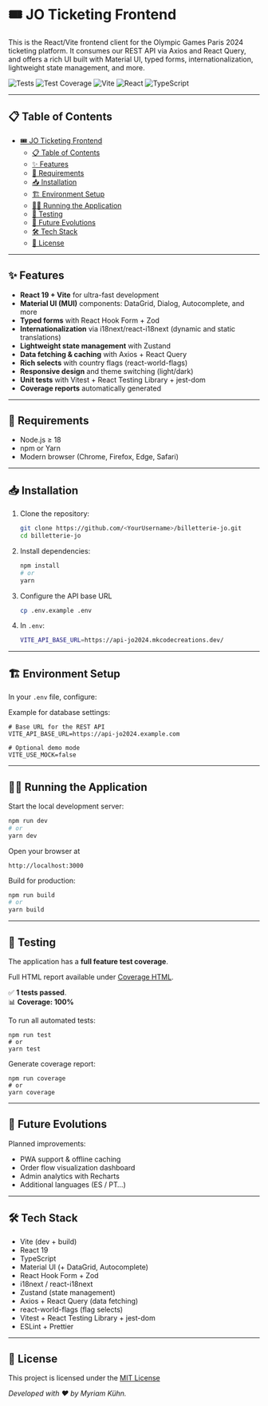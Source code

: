 # 🎟️ JO Ticketing Frontend

This is the React/Vite frontend client for the Olympic Games Paris 2024 ticketing platform. It consumes our REST API via Axios and React Query, and offers a rich UI built with Material UI, typed forms, internationalization, lightweight state management, and more.

![Tests](https://img.shields.io/badge/tests-1_passed-4caf50.svg) ![Test Coverage](https://img.shields.io/badge/coverage-100%25-darkgreen)
![Vite](https://img.shields.io/badge/vite-6.3.5-blue) ![React](https://img.shields.io/badge/react-19.1.0-61DAFB) ![TypeScript](https://img.shields.io/badge/TypeScript-5.8.3-blue)

---

## 📋 Table of Contents

- [🎟️ JO Ticketing Frontend](#️-jo-ticketing-frontend)
  - [📋 Table of Contents](#-table-of-contents)
  - [✨ Features](#-features)
  - [🔧 Requirements](#-requirements)
  - [📥 Installation](#-installation)
  - [🏗️ Environment Setup](#️-environment-setup)
  - [🏃‍♂️ Running the Application](#️-running-the-application)
  - [🧪 Testing](#-testing)
  - [🚀 Future Evolutions](#-future-evolutions)
  - [🛠️ Tech Stack](#️-tech-stack)
  - [📜 License](#-license)

---

## ✨ Features

- **React 19 + Vite** for ultra-fast development  
- **Material UI (MUI)** components: DataGrid, Dialog, Autocomplete, and more  
- **Typed forms** with React Hook Form + Zod  
- **Internationalization** via i18next/react-i18next (dynamic and static translations)  
- **Lightweight state management** with Zustand  
- **Data fetching & caching** with Axios + React Query  
- **Rich selects** with country flags (react-world-flags)  
- **Responsive design** and theme switching (light/dark)  
- **Unit tests** with Vitest + React Testing Library + jest-dom  
- **Coverage reports** automatically generated  

--- 

## 🔧 Requirements

- Node.js ≥ 18  
- npm or Yarn  
- Modern browser (Chrome, Firefox, Edge, Safari)  

---

## 📥 Installation

1. Clone the repository:
    ```bash
    git clone https://github.com/<YourUsername>/billetterie-jo.git
   cd billetterie-jo
    ```
2. Install dependencies:
    ```bash
    npm install
    # or
    yarn
    ```
3. Configure the API base URL
    ```bash
    cp .env.example .env
    ```
4. In `.env`:
    ```bash
    VITE_API_BASE_URL=https://api-jo2024.mkcodecreations.dev/
    ```
    
---

## 🏗️ Environment Setup

In your `.env` file, configure:

Example for database settings:
```
# Base URL for the REST API
VITE_API_BASE_URL=https://api-jo2024.example.com

# Optional demo mode
VITE_USE_MOCK=false
```

---

## 🏃‍♂️ Running the Application

Start the local development server:

```bash
npm run dev
# or
yarn dev
```
Open your browser at
```
http://localhost:3000
```
Build for production:
```bash
npm run build
# or
yarn build
```

---

## 🧪 Testing

The application has a **full feature test coverage**.

Full HTML report available under [Coverage HTML](https://myriamkuhn.github.io/billetterie-jo/).  

✅ **1 tests passed**.  
📊 **Coverage: 100%**

To run all automated tests:
```
npm run test
# or
yarn test
```
Generate coverage report:
```
npm run coverage
# or
yarn coverage
```

---

## 🚀 Future Evolutions

Planned improvements:
- PWA support & offline caching
- Order flow visualization dashboard
- Admin analytics with Recharts
- Additional languages (ES / PT…)

---

## 🛠️ Tech Stack

- Vite (dev + build)
- React 19
- TypeScript
- Material UI (+ DataGrid, Autocomplete)
- React Hook Form + Zod
- i18next / react-i18next
- Zustand (state management)
- Axios + React Query (data fetching)
- react-world-flags (flag selects)
- Vitest + React Testing Library + jest-dom
- ESLint + Prettier

---

## 📜 License

This project is licensed under the [MIT License](https://opensource.org/licenses/MIT)

*Developed with ❤️ by Myriam Kühn.*